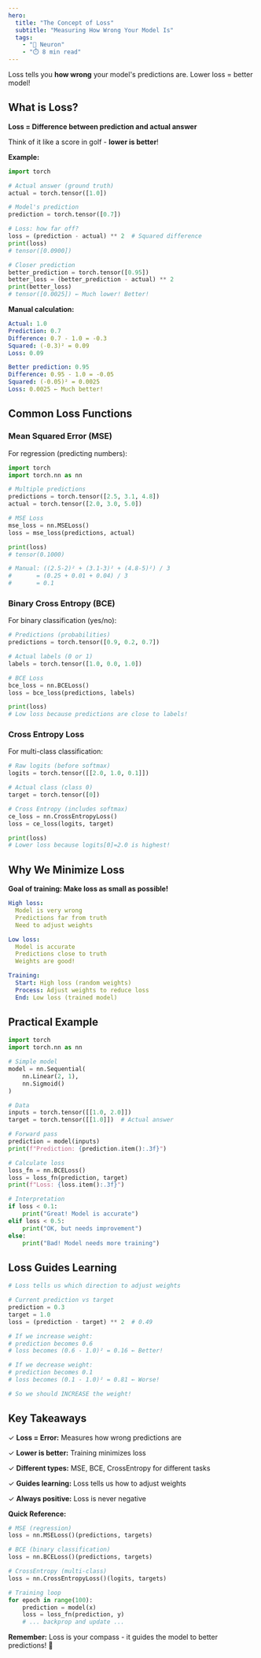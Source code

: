 ```yaml
---
hero:
  title: "The Concept of Loss"
  subtitle: "Measuring How Wrong Your Model Is"
  tags:
    - "🧠 Neuron"
    - "⏱️ 8 min read"
---
```


Loss tells you **how wrong** your model's predictions are. Lower loss = better model!

## What is Loss?

**Loss = Difference between prediction and actual answer**

Think of it like a score in golf - **lower is better**!

**Example:**

```python
import torch

# Actual answer (ground truth)
actual = torch.tensor([1.0])

# Model's prediction
prediction = torch.tensor([0.7])

# Loss: how far off?
loss = (prediction - actual) ** 2  # Squared difference
print(loss)
# tensor([0.0900])

# Closer prediction
better_prediction = torch.tensor([0.95])
better_loss = (better_prediction - actual) ** 2
print(better_loss)
# tensor([0.0025]) ← Much lower! Better!
```

**Manual calculation:**

```yaml
Actual: 1.0
Prediction: 0.7
Difference: 0.7 - 1.0 = -0.3
Squared: (-0.3)² = 0.09
Loss: 0.09

Better prediction: 0.95
Difference: 0.95 - 1.0 = -0.05
Squared: (-0.05)² = 0.0025
Loss: 0.0025 ← Much better!
```

## Common Loss Functions

### Mean Squared Error (MSE)

For regression (predicting numbers):

```python
import torch
import torch.nn as nn

# Multiple predictions
predictions = torch.tensor([2.5, 3.1, 4.8])
actual = torch.tensor([2.0, 3.0, 5.0])

# MSE Loss
mse_loss = nn.MSELoss()
loss = mse_loss(predictions, actual)

print(loss)
# tensor(0.1000)

# Manual: ((2.5-2)² + (3.1-3)² + (4.8-5)²) / 3
#       = (0.25 + 0.01 + 0.04) / 3
#       = 0.1
```

### Binary Cross Entropy (BCE)

For binary classification (yes/no):

```python
# Predictions (probabilities)
predictions = torch.tensor([0.9, 0.2, 0.7])

# Actual labels (0 or 1)
labels = torch.tensor([1.0, 0.0, 1.0])

# BCE Loss
bce_loss = nn.BCELoss()
loss = bce_loss(predictions, labels)

print(loss)
# Low loss because predictions are close to labels!
```

### Cross Entropy Loss

For multi-class classification:

```python
# Raw logits (before softmax)
logits = torch.tensor([[2.0, 1.0, 0.1]])

# Actual class (class 0)
target = torch.tensor([0])

# Cross Entropy (includes softmax)
ce_loss = nn.CrossEntropyLoss()
loss = ce_loss(logits, target)

print(loss)
# Lower loss because logits[0]=2.0 is highest!
```

## Why We Minimize Loss

**Goal of training: Make loss as small as possible!**

```yaml
High loss:
  Model is very wrong
  Predictions far from truth
  Need to adjust weights

Low loss:
  Model is accurate
  Predictions close to truth
  Weights are good!

Training:
  Start: High loss (random weights)
  Process: Adjust weights to reduce loss
  End: Low loss (trained model)
```

## Practical Example

```python
import torch
import torch.nn as nn

# Simple model
model = nn.Sequential(
    nn.Linear(2, 1),
    nn.Sigmoid()
)

# Data
inputs = torch.tensor([[1.0, 2.0]])
target = torch.tensor([[1.0]])  # Actual answer

# Forward pass
prediction = model(inputs)
print(f"Prediction: {prediction.item():.3f}")

# Calculate loss
loss_fn = nn.BCELoss()
loss = loss_fn(prediction, target)
print(f"Loss: {loss.item():.3f}")

# Interpretation
if loss < 0.1:
    print("Great! Model is accurate")
elif loss < 0.5:
    print("OK, but needs improvement")
else:
    print("Bad! Model needs more training")
```

## Loss Guides Learning

```python
# Loss tells us which direction to adjust weights

# Current prediction vs target
prediction = 0.3
target = 1.0
loss = (prediction - target) ** 2  # 0.49

# If we increase weight:
# prediction becomes 0.6
# loss becomes (0.6 - 1.0)² = 0.16 ← Better!

# If we decrease weight:
# prediction becomes 0.1  
# loss becomes (0.1 - 1.0)² = 0.81 ← Worse!

# So we should INCREASE the weight!
```

## Key Takeaways

✓ **Loss = Error:** Measures how wrong predictions are

✓ **Lower is better:** Training minimizes loss

✓ **Different types:** MSE, BCE, CrossEntropy for different tasks

✓ **Guides learning:** Loss tells us how to adjust weights

✓ **Always positive:** Loss is never negative

**Quick Reference:**

```python
# MSE (regression)
loss = nn.MSELoss()(predictions, targets)

# BCE (binary classification)
loss = nn.BCELoss()(predictions, targets)

# CrossEntropy (multi-class)
loss = nn.CrossEntropyLoss()(logits, targets)

# Training loop
for epoch in range(100):
    prediction = model(x)
    loss = loss_fn(prediction, y)
    # ... backprop and update ...
```

**Remember:** Loss is your compass - it guides the model to better predictions! 🎉
